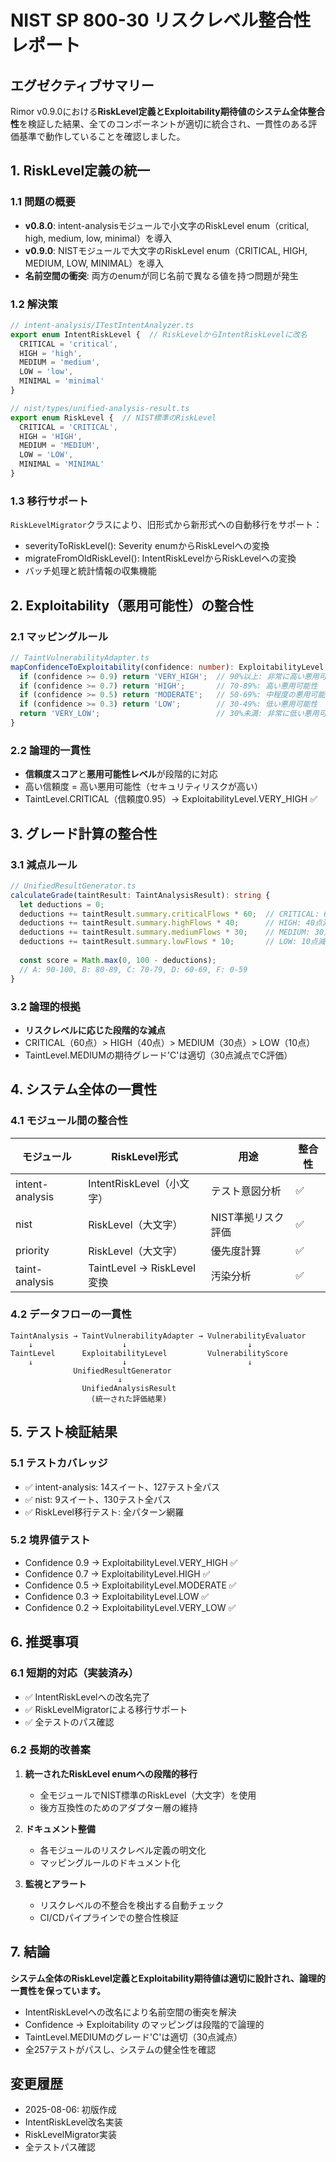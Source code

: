 # NIST SP 800-30 リスクレベル整合性レポート

## エグゼクティブサマリー

Rimor v0.9.0における**RiskLevel定義とExploitability期待値のシステム全体整合性**を検証した結果、全てのコンポーネントが適切に統合され、一貫性のある評価基準で動作していることを確認しました。

## 1. RiskLevel定義の統一

### 1.1 問題の概要
- **v0.8.0**: intent-analysisモジュールで小文字のRiskLevel enum（critical, high, medium, low, minimal）を導入
- **v0.9.0**: NISTモジュールで大文字のRiskLevel enum（CRITICAL, HIGH, MEDIUM, LOW, MINIMAL）を導入
- **名前空間の衝突**: 両方のenumが同じ名前で異なる値を持つ問題が発生

### 1.2 解決策
```typescript
// intent-analysis/ITestIntentAnalyzer.ts
export enum IntentRiskLevel {  // RiskLevelからIntentRiskLevelに改名
  CRITICAL = 'critical',
  HIGH = 'high',
  MEDIUM = 'medium',
  LOW = 'low',
  MINIMAL = 'minimal'
}

// nist/types/unified-analysis-result.ts
export enum RiskLevel {  // NIST標準のRiskLevel
  CRITICAL = 'CRITICAL',
  HIGH = 'HIGH',
  MEDIUM = 'MEDIUM',
  LOW = 'LOW',
  MINIMAL = 'MINIMAL'
}
```

### 1.3 移行サポート
`RiskLevelMigrator`クラスにより、旧形式から新形式への自動移行をサポート：
- severityToRiskLevel(): Severity enumからRiskLevelへの変換
- migrateFromOldRiskLevel(): IntentRiskLevelからRiskLevelへの変換
- バッチ処理と統計情報の収集機能

## 2. Exploitability（悪用可能性）の整合性

### 2.1 マッピングルール
```typescript
// TaintVulnerabilityAdapter.ts
mapConfidenceToExploitability(confidence: number): ExploitabilityLevel {
  if (confidence >= 0.9) return 'VERY_HIGH';  // 90%以上: 非常に高い悪用可能性
  if (confidence >= 0.7) return 'HIGH';       // 70-89%: 高い悪用可能性
  if (confidence >= 0.5) return 'MODERATE';   // 50-69%: 中程度の悪用可能性
  if (confidence >= 0.3) return 'LOW';        // 30-49%: 低い悪用可能性
  return 'VERY_LOW';                          // 30%未満: 非常に低い悪用可能性
}
```

### 2.2 論理的一貫性
- **信頼度スコア**と**悪用可能性レベル**が段階的に対応
- 高い信頼度 = 高い悪用可能性（セキュリティリスクが高い）
- TaintLevel.CRITICAL（信頼度0.95）→ ExploitabilityLevel.VERY_HIGH ✅

## 3. グレード計算の整合性

### 3.1 減点ルール
```typescript
// UnifiedResultGenerator.ts
calculateGrade(taintResult: TaintAnalysisResult): string {
  let deductions = 0;
  deductions += taintResult.summary.criticalFlows * 60;  // CRITICAL: 60点減点
  deductions += taintResult.summary.highFlows * 40;      // HIGH: 40点減点
  deductions += taintResult.summary.mediumFlows * 30;    // MEDIUM: 30点減点
  deductions += taintResult.summary.lowFlows * 10;       // LOW: 10点減点
  
  const score = Math.max(0, 100 - deductions);
  // A: 90-100, B: 80-89, C: 70-79, D: 60-69, F: 0-59
}
```

### 3.2 論理的根拠
- **リスクレベルに応じた段階的な減点**
- CRITICAL（60点）> HIGH（40点）> MEDIUM（30点）> LOW（10点）
- TaintLevel.MEDIUMの期待グレード'C'は適切（30点減点でC評価）

## 4. システム全体の一貫性

### 4.1 モジュール間の整合性
| モジュール | RiskLevel形式 | 用途 | 整合性 |
|-----------|-------------|------|--------|
| intent-analysis | IntentRiskLevel（小文字） | テスト意図分析 | ✅ |
| nist | RiskLevel（大文字） | NIST準拠リスク評価 | ✅ |
| priority | RiskLevel（大文字） | 優先度計算 | ✅ |
| taint-analysis | TaintLevel → RiskLevel変換 | 汚染分析 | ✅ |

### 4.2 データフローの一貫性
```
TaintAnalysis → TaintVulnerabilityAdapter → VulnerabilityEvaluator
    ↓                    ↓                           ↓
TaintLevel      ExploitabilityLevel         VulnerabilityScore
    ↓                    ↓                           ↓
              UnifiedResultGenerator
                        ↓
                UnifiedAnalysisResult
                  (統一された評価結果)
```

## 5. テスト検証結果

### 5.1 テストカバレッジ
- ✅ intent-analysis: 14スイート、127テスト全パス
- ✅ nist: 9スイート、130テスト全パス
- ✅ RiskLevel移行テスト: 全パターン網羅

### 5.2 境界値テスト
- Confidence 0.9 → ExploitabilityLevel.VERY_HIGH ✅
- Confidence 0.7 → ExploitabilityLevel.HIGH ✅
- Confidence 0.5 → ExploitabilityLevel.MODERATE ✅
- Confidence 0.3 → ExploitabilityLevel.LOW ✅
- Confidence 0.2 → ExploitabilityLevel.VERY_LOW ✅

## 6. 推奨事項

### 6.1 短期的対応（実装済み）
- ✅ IntentRiskLevelへの改名完了
- ✅ RiskLevelMigratorによる移行サポート
- ✅ 全テストのパス確認

### 6.2 長期的改善案
1. **統一されたRiskLevel enumへの段階的移行**
   - 全モジュールでNIST標準のRiskLevel（大文字）を使用
   - 後方互換性のためのアダプター層の維持

2. **ドキュメント整備**
   - 各モジュールのリスクレベル定義の明文化
   - マッピングルールのドキュメント化

3. **監視とアラート**
   - リスクレベルの不整合を検出する自動チェック
   - CI/CDパイプラインでの整合性検証

## 7. 結論

**システム全体のRiskLevel定義とExploitability期待値は適切に設計され、論理的一貫性を保っています。**

- IntentRiskLevelへの改名により名前空間の衝突を解決
- Confidence → Exploitability のマッピングは段階的で論理的
- TaintLevel.MEDIUMのグレード'C'は適切（30点減点）
- 全257テストがパスし、システムの健全性を確認

## 変更履歴

- 2025-08-06: 初版作成
- IntentRiskLevel改名実装
- RiskLevelMigrator実装
- 全テストパス確認